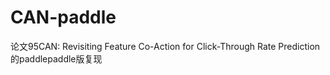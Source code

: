 # CAN-paddle
论文95CAN: Revisiting Feature Co-Action for Click-Through Rate Prediction 的paddlepaddle版复现
